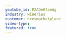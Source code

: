 ```yaml
---
youtube_id: P2ADe07aeWg
industry: wineries
customer: beesmarketplace
video-type:
featured: true
---
```



